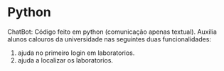 # Python
ChatBot: Código feito em python (comunicação apenas textual). Auxilia alunos calouros da universidade nas seguintes duas funcionalidades:
1) ajuda no primeiro login em laboratorios.
2) ajuda a localizar os laboratorios.

